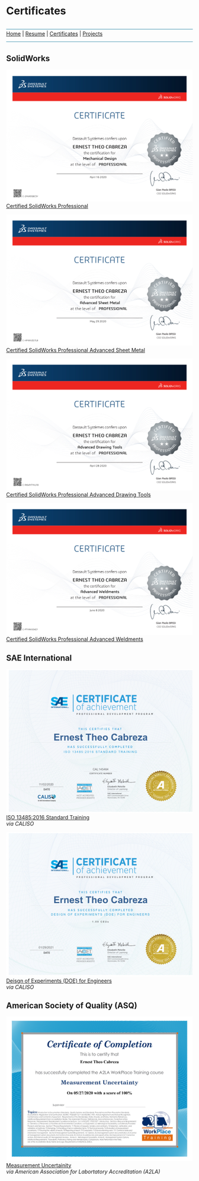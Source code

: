 # Certificates
![line](Pictures/line.jpg)
[Home](README.md) | [Resume](resumes.md) | [Certificates](certificates.md) | [Projects](projects.md)
![line](Pictures/line.jpg)


## SolidWorks

![CSWP](Certificates/Certificate_C-2NVX9SBC5Y.jpg)
[Certified SolidWorks Professional](Certificates/Certificate_C-2NVX9SBC5Y.pdf)

![CSWPA-SM](Certificates/Certificate_C-HP4XVZGTL8.jpg)
[Certified SolidWorks Professional Advanced Sheet Metal](Certificates/Certificate_C-HP4XVZGTL8.pdf)

![CSWPA-DT](Certificates/Certificate_C-RKWNTYVLF8.jpg)
[Certified SolidWorks Professional Advanced Drawing Tools](Certificates/Certificate_C-RKWNTYVLF8.pdf)

![CSWPA-WT](Certificates\Certificate_C-PTYA4V5KCF.jpg)
[Certified SolidWorks Professional Advanced Weldments](Certificates\Certificate_C-PTYA4V5KCF.pdf)


## SAE International

![MU](Certificates\Certificate-145464.jpg)
[ISO 13485:2016 Standard Training](Certificates\Certificate-145464.pdf)  
*via CALISO*

![MU](Certificates\Certificate-151391.jpg)
[Deisgn of Experiments (DOE) for Engineers](Certificates\Certificate-151391.pdf)  
*via CALISO*

## American Society of Quality (ASQ)

![MU](Certificates/MeasurementUncertainty-ETC.jpg)
[Measurement Uncertainity](Certificates/MeasurementUncertainty-ETC.pdf)  
*via American Association for Labortatory Accreditation (A2LA)*
